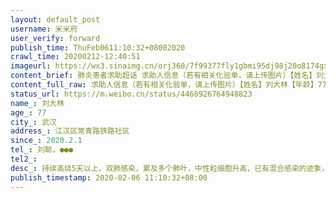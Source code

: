 ```yaml
---
layout: default_post
username: 米米府
user_verify: forward
publish_time: ThuFeb0611:10:32+08002020
crawl_time: 20200212-12:40:51
imageurl: https://wx3.sinaimg.cn/orj360/7f99377fly1gbmi95dj98j20o8174gx5.jpg,https://wx2.sinaimg.cn/orj360/7f99377fly1gbmi95v8dkj20p818w0ze.jpg,https://wx1.sinaimg.cn/orj360/7f99377fly1gbmi96c9eyj20qo1beten.jpg,https://wx1.sinaimg.cn/orj360/7f99377fly1gbmi942n8qj20ki10gn1d.jpg
content_brief: 肺炎患者求助超话 求助人信息（若有相关化验单，请上传图片）【姓名】刘大林【年龄】77【所在城市】武汉【所在小区、社区】江汉区常青路铁路社区【患病时间】2020.2.1【联系方式】刘聪，●●●【其他紧急联系人】【病情描述】 持续高烧5天以上，双肺感染，累及多个肺叶，中性粒细胞升 ...全文
content_full_raw: 求助人信息（若有相关化验单，请上传图片）【姓名】刘大林【年龄】77【所在城市】武汉【所在小区、社区】江汉区常青路铁路社区【患病时间】2020.2.1【联系方式】刘聪，●●●【其他紧急联系人】【病情描述】持续高烧5天以上，双肺感染，累及多个肺叶，中性粒细胞升高，已有混合感染的迹象，医院无床位，要求回家自行隔离。现呼吸困难、非常虚弱、无法说话和进食，咳嗽严重无法睡觉。
status_url: https://m.weibo.cn/status/4468926764948823
name_: 刘大林
age_: 77
city_: 武汉
address_: 江汉区常青路铁路社区
since_: 2020.2.1
tel_: 刘聪，●●●
tel2_: 
desc_: 持续高烧5天以上，双肺感染，累及多个肺叶，中性粒细胞升高，已有混合感染的迹象，医院无床位，要求回家自行隔离。现呼吸困难、非常虚弱、无法说话和进食，咳嗽严重无法睡觉。
publish_timestamp: 2020-02-06 11:10:32+08:00
---
```

